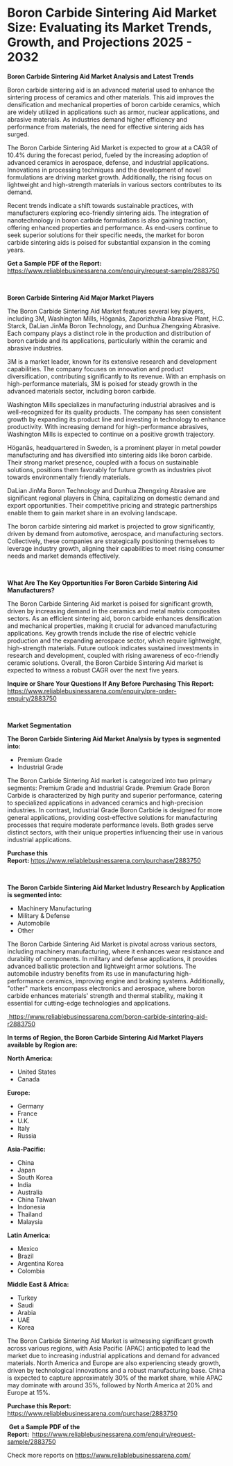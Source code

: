 <p><h1>Boron Carbide Sintering Aid Market Size: Evaluating its Market Trends, Growth, and Projections 2025 - 2032</h1></p><p><strong>Boron Carbide Sintering Aid Market Analysis and Latest Trends</strong></p>
<p><p>Boron carbide sintering aid is an advanced material used to enhance the sintering process of ceramics and other materials. This aid improves the densification and mechanical properties of boron carbide ceramics, which are widely utilized in applications such as armor, nuclear applications, and abrasive materials. As industries demand higher efficiency and performance from materials, the need for effective sintering aids has surged.</p><p>The Boron Carbide Sintering Aid Market is expected to grow at a CAGR of 10.4% during the forecast period, fueled by the increasing adoption of advanced ceramics in aerospace, defense, and industrial applications. Innovations in processing techniques and the development of novel formulations are driving market growth. Additionally, the rising focus on lightweight and high-strength materials in various sectors contributes to its demand.</p><p>Recent trends indicate a shift towards sustainable practices, with manufacturers exploring eco-friendly sintering aids. The integration of nanotechnology in boron carbide formulations is also gaining traction, offering enhanced properties and performance. As end-users continue to seek superior solutions for their specific needs, the market for boron carbide sintering aids is poised for substantial expansion in the coming years.</p></p>
<p><strong>Get a Sample PDF of the Report:&nbsp;</strong> <a href="https://www.reliablebusinessarena.com/enquiry/request-sample/2883750?utm_campaign=1892&utm_medium=2&utm_source=Github&utm_content=ia&utm_term=13032025&utm_id=boron-carbide-sintering-aid">https://www.reliablebusinessarena.com/enquiry/request-sample/2883750</a></p>
<p>&nbsp;</p>
<p><strong>Boron Carbide Sintering Aid Major Market Players</strong></p>
<p><p>The Boron Carbide Sintering Aid Market features several key players, including 3M, Washington Mills, Höganäs, Zaporizhzhia Abrasive Plant, H.C. Starck, DaLian JinMa Boron Technology, and Dunhua Zhengxing Abrasive. Each company plays a distinct role in the production and distribution of boron carbide and its applications, particularly within the ceramic and abrasive industries.</p><p>3M is a market leader, known for its extensive research and development capabilities. The company focuses on innovation and product diversification, contributing significantly to its revenue. With an emphasis on high-performance materials, 3M is poised for steady growth in the advanced materials sector, including boron carbide.</p><p>Washington Mills specializes in manufacturing industrial abrasives and is well-recognized for its quality products. The company has seen consistent growth by expanding its product line and investing in technology to enhance productivity. With increasing demand for high-performance abrasives, Washington Mills is expected to continue on a positive growth trajectory.</p><p>Höganäs, headquartered in Sweden, is a prominent player in metal powder manufacturing and has diversified into sintering aids like boron carbide. Their strong market presence, coupled with a focus on sustainable solutions, positions them favorably for future growth as industries pivot towards environmentally friendly materials.</p><p>DaLian JinMa Boron Technology and Dunhua Zhengxing Abrasive are significant regional players in China, capitalizing on domestic demand and export opportunities. Their competitive pricing and strategic partnerships enable them to gain market share in an evolving landscape.</p><p>The boron carbide sintering aid market is projected to grow significantly, driven by demand from automotive, aerospace, and manufacturing sectors. Collectively, these companies are strategically positioning themselves to leverage industry growth, aligning their capabilities to meet rising consumer needs and market demands effectively.</p></p>
<p>&nbsp;</p>
<p><strong>What Are The Key Opportunities For Boron Carbide Sintering Aid Manufacturers?</strong></p>
<p><p>The Boron Carbide Sintering Aid market is poised for significant growth, driven by increasing demand in the ceramics and metal matrix composites sectors. As an efficient sintering aid, boron carbide enhances densification and mechanical properties, making it crucial for advanced manufacturing applications. Key growth trends include the rise of electric vehicle production and the expanding aerospace sector, which require lightweight, high-strength materials. Future outlook indicates sustained investments in research and development, coupled with rising awareness of eco-friendly ceramic solutions. Overall, the Boron Carbide Sintering Aid market is expected to witness a robust CAGR over the next five years.</p></p>
<p><strong>Inquire or Share Your Questions If Any Before Purchasing This Report:</strong> <a href="https://www.reliablebusinessarena.com/enquiry/pre-order-enquiry/2883750?utm_campaign=1892&utm_medium=2&utm_source=Github&utm_content=ia&utm_term=13032025&utm_id=boron-carbide-sintering-aid">https://www.reliablebusinessarena.com/enquiry/pre-order-enquiry/2883750</a></p>
<p>&nbsp;</p>
<p><strong>Market Segmentation</strong></p>
<p><strong>The Boron Carbide Sintering Aid Market Analysis by types is segmented into:</strong></p>
<p><ul><li>Premium Grade</li><li>Industrial Grade</li></ul></p>
<p><p>The Boron Carbide Sintering Aid market is categorized into two primary segments: Premium Grade and Industrial Grade. Premium Grade Boron Carbide is characterized by high purity and superior performance, catering to specialized applications in advanced ceramics and high-precision industries. In contrast, Industrial Grade Boron Carbide is designed for more general applications, providing cost-effective solutions for manufacturing processes that require moderate performance levels. Both grades serve distinct sectors, with their unique properties influencing their use in various industrial applications.</p></p>
<p><strong>Purchase this Report:&nbsp;</strong><a href="https://www.reliablebusinessarena.com/purchase/2883750?utm_campaign=1892&utm_medium=2&utm_source=Github&utm_content=ia&utm_term=13032025&utm_id=boron-carbide-sintering-aid">https://www.reliablebusinessarena.com/purchase/2883750</a></p>
<p>&nbsp;</p>
<p><strong>The Boron Carbide Sintering Aid Market Industry Research by Application is segmented into:</strong></p>
<p><ul><li>Machinery Manufacturing</li><li>Military & Defense</li><li>Automobile</li><li>Other</li></ul></p>
<p><p>The Boron Carbide Sintering Aid Market is pivotal across various sectors, including machinery manufacturing, where it enhances wear resistance and durability of components. In military and defense applications, it provides advanced ballistic protection and lightweight armor solutions. The automobile industry benefits from its use in manufacturing high-performance ceramics, improving engine and braking systems. Additionally, "other" markets encompass electronics and aerospace, where boron carbide enhances materials' strength and thermal stability, making it essential for cutting-edge technologies and applications.</p></p>
<p><a href="https://www.reliablebusinessarena.com/boron-carbide-sintering-aid-r2883750?utm_campaign=1892&utm_medium=2&utm_source=Github&utm_content=ia&utm_term=13032025&utm_id=boron-carbide-sintering-aid">&nbsp;https://www.reliablebusinessarena.com/boron-carbide-sintering-aid-r2883750</a></p>
<p><strong>In terms of Region, the Boron Carbide Sintering Aid Market Players available by Region are:</strong></p>
<p>
    <p> <strong> North America: </strong>
        <ul>
            <li>United States</li>
            <li>Canada</li>
        </ul>
        </p> 
    <p> <strong> Europe: </strong>
        <ul>
            <li>Germany</li>
            <li>France</li>
            <li>U.K.</li>
            <li>Italy</li>
            <li>Russia</li>
        </ul>
        </p> 
    <p> <strong> Asia-Pacific: </strong>
        <ul>
            <li>China</li>
            <li>Japan</li>
            <li>South Korea</li>
            <li>India</li>
            <li>Australia</li>
            <li>China Taiwan</li>
            <li>Indonesia</li>
            <li>Thailand</li>
            <li>Malaysia</li>
        </ul>
        </p> 
    <p> <strong> Latin America: </strong>
        <ul>
            <li>Mexico</li>
            <li>Brazil</li>
            <li>Argentina Korea</li>
            <li>Colombia</li>
        </ul>
        </p> 
    <p> <strong> Middle East & Africa: </strong>
        <ul>
            <li>Turkey</li>
            <li>Saudi</li>
            <li>Arabia</li>
            <li>UAE</li>
            <li>Korea</li>
        </ul>
    </p>
    </p>
<p><p>The Boron Carbide Sintering Aid Market is witnessing significant growth across various regions, with Asia Pacific (APAC) anticipated to lead the market due to increasing industrial applications and demand for advanced materials. North America and Europe are also experiencing steady growth, driven by technological innovations and a robust manufacturing base. China is expected to capture approximately 30% of the market share, while APAC may dominate with around 35%, followed by North America at 20% and Europe at 15%.</p></p>
<p><strong>Purchase this Report: </strong><a href="https://www.reliablebusinessarena.com/purchase/2883750?utm_campaign=1892&utm_medium=2&utm_source=Github&utm_content=ia&utm_term=13032025&utm_id=boron-carbide-sintering-aid">https://www.reliablebusinessarena.com/purchase/2883750</a></p>
<p>&nbsp;<strong>Get a Sample PDF of the Report:&nbsp;&nbsp;</strong><a href="https://www.reliablebusinessarena.com/enquiry/request-sample/2883750?utm_campaign=1892&utm_medium=2&utm_source=Github&utm_content=ia&utm_term=13032025&utm_id=boron-carbide-sintering-aid">https://www.reliablebusinessarena.com/enquiry/request-sample/2883750</a></p>
<p><strong></strong></p>
<p>Check more reports on <a href="https://www.reliablebusinessarena.com/?utm_campaign=1892&utm_medium=2&utm_source=Github&utm_content=ia&utm_term=13032025&utm_id=boron-carbide-sintering-aid">https://www.reliablebusinessarena.com/</a></p>